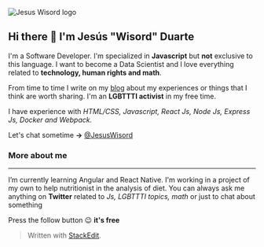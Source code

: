 ![Jesus Wisord logo](https://jesuswisord.s3.amazonaws.com/Assets/LogoHorizontal@2x.png)


## Hi there 👋 I'm Jesús "Wisord" Duarte
I'm a Software Developer. I'm specialized in **Javascript** but **not** exclusive to this language. I want to become a Data Scientist and I love everything related to **technology, human rights and math**.

From time to time I write on my [blog](www.jesuswisord.com) about my experiences or things that I think are worth sharing. I'm an **LGBTTTI activist** in my free time. 

I have experience with *HTML/CSS, Javascript, React Js, Node Js, Express Js, Docker and Webpack.*

Let's chat sometime **->** [@JesusWisord](www.twitter.com/JesusWisord)

### More about me
---
I’m currently learning Angular and React Native.
I'm working in a project of my own to help nutritionist in the analysis of diet.
You can always ask me anything on **Twitter** related to *Js, LGBTTTI topics, math* or just to chat about something

Press the follow button 😉  **it's free**


> Written with [StackEdit](https://stackedit.io/).

<!--
**JesusWisord/JesusWisord** is a ✨ _special_ ✨ repository because its `README.md` (this file) appears on your GitHub profile.

Here are some ideas to get you started:

- 🔭 I’m currently working on ...
- 🌱 I’m currently learning ...
- 👯 I’m looking to collaborate on ...
- 🤔 I’m looking for help with ...
- 💬 Ask me about ...
- 📫 How to reach me: ...
- 😄 Pronouns: ...
- ⚡ Fun fact: ...
-->
